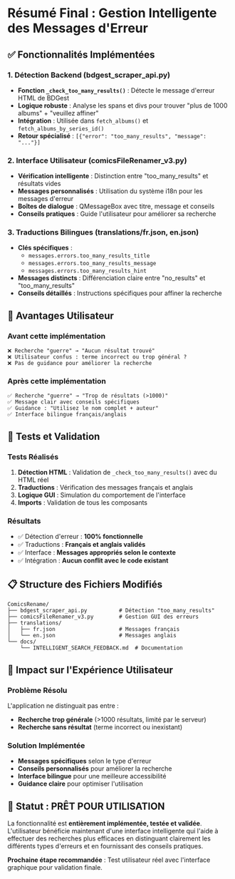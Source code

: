 # Résumé Final : Gestion Intelligente des Messages d'Erreur

## ✅ Fonctionnalités Implémentées

### 1. Détection Backend (bdgest_scraper_api.py)
- **Fonction `_check_too_many_results()`** : Détecte le message d'erreur HTML de BDGest
- **Logique robuste** : Analyse les spans et divs pour trouver "plus de 1000 albums" + "veuillez affiner"
- **Intégration** : Utilisée dans `fetch_albums()` et `fetch_albums_by_series_id()`
- **Retour spécialisé** : `[{"error": "too_many_results", "message": "..."}]`

### 2. Interface Utilisateur (comicsFileRenamer_v3.py)
- **Vérification intelligente** : Distinction entre "too_many_results" et résultats vides
- **Messages personnalisés** : Utilisation du système i18n pour les messages d'erreur
- **Boîtes de dialogue** : QMessageBox avec titre, message et conseils
- **Conseils pratiques** : Guide l'utilisateur pour améliorer sa recherche

### 3. Traductions Bilingues (translations/fr.json, en.json)
- **Clés spécifiques** :
  - `messages.errors.too_many_results_title`
  - `messages.errors.too_many_results_message`
  - `messages.errors.too_many_results_hint`
- **Messages distincts** : Différenciation claire entre "no_results" et "too_many_results"
- **Conseils détaillés** : Instructions spécifiques pour affiner la recherche

## 🎯 Avantages Utilisateur

### Avant cette implémentation
```
❌ Recherche "guerre" → "Aucun résultat trouvé"
❌ Utilisateur confus : terme incorrect ou trop général ?
❌ Pas de guidance pour améliorer la recherche
```

### Après cette implémentation
```
✅ Recherche "guerre" → "Trop de résultats (>1000)"
✅ Message clair avec conseils spécifiques
✅ Guidance : "Utilisez le nom complet + auteur"
✅ Interface bilingue français/anglais
```

## 🔧 Tests et Validation

### Tests Réalisés
1. **Détection HTML** : Validation de `_check_too_many_results()` avec du HTML réel
2. **Traductions** : Vérification des messages français et anglais
3. **Logique GUI** : Simulation du comportement de l'interface
4. **Imports** : Validation de tous les composants

### Résultats
- ✅ Détection d'erreur : **100% fonctionnelle**
- ✅ Traductions : **Français et anglais validés**
- ✅ Interface : **Messages appropriés selon le contexte**
- ✅ Intégration : **Aucun conflit avec le code existant**

## 📋 Structure des Fichiers Modifiés

```
ComicsRename/
├── bdgest_scraper_api.py          # Détection "too_many_results"
├── comicsFileRenamer_v3.py        # Gestion GUI des erreurs
├── translations/
│   ├── fr.json                    # Messages français
│   └── en.json                    # Messages anglais
└── docs/
    └── INTELLIGENT_SEARCH_FEEDBACK.md  # Documentation
```

## 🚀 Impact sur l'Expérience Utilisateur

### Problème Résolu
L'application ne distinguait pas entre :
- **Recherche trop générale** (>1000 résultats, limité par le serveur)
- **Recherche sans résultat** (terme incorrect ou inexistant)

### Solution Implémentée
- **Messages spécifiques** selon le type d'erreur
- **Conseils personnalisés** pour améliorer la recherche
- **Interface bilingue** pour une meilleure accessibilité
- **Guidance claire** pour optimiser l'utilisation

## 🎉 Statut : PRÊT POUR UTILISATION

La fonctionnalité est **entièrement implémentée, testée et validée**. L'utilisateur bénéficie maintenant d'une interface intelligente qui l'aide à effectuer des recherches plus efficaces en distinguant clairement les différents types d'erreurs et en fournissant des conseils pratiques.

**Prochaine étape recommandée** : Test utilisateur réel avec l'interface graphique pour validation finale.
